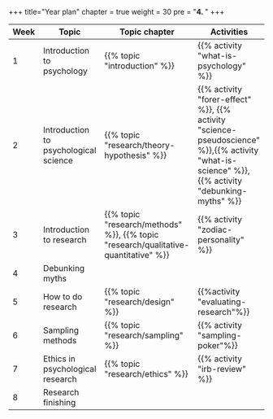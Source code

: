 +++
title="Year plan"
chapter = true
weight = 30
pre = "<b>4. </b>"
+++

|Week|Topic|Topic chapter|Activities|
|----|-----|-------------|----------|
|1|Introduction to psychology|{{% topic "introduction" %}}|{{% activity "what-is-psychology" %}}|
|2|Introduction to psychological science|{{% topic "research/theory-hypothesis" %}}|{{% activity "forer-effect" %}}, {{% activity "science-pseudoscience" %}},{{% activity "what-is-science" %}},{{% activity "debunking-myths" %}}|
|3|Introduction to research|{{% topic "research/methods" %}}, {{% topic "research/qualitative-quantitative" %}}|{{% activity "zodiac-personality" %}}|
|4|Debunking myths ||
|5|How to do research|{{% topic "research/design" %}}|{{%activity "evaluating-research"%}}|
|6|Sampling methods| {{% topic "research/sampling" %}}|{{% activity "sampling-poker"%}}|
|7|Ethics in psychological research |{{% topic "research/ethics" %}}|{{% activity "irb-review" %}}|
|8|Research finishing
